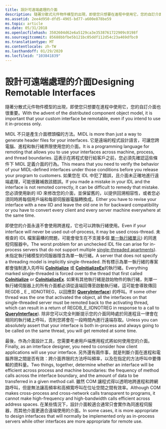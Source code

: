 ```yaml
---
title: 設計可遠端處理的介面
description: 隨著分散式元件物件模型的出現，即使您只想要在進程中使用它，您的自訂介面也很重要。
ms.assetid: 2ee4d950-dfd5-4965-bd77-a600e878be59
ms.topic: article
ms.date: 05/31/2018
ms.openlocfilehash: 3502604d62e6a5129ca3e3538761722909c0198f
ms.sourcegitcommit: 85688bbfbe5b121bc05ddf112d54c23a469dfbc0
ms.translationtype: MT
ms.contentlocale: zh-TW
ms.lasthandoff: 01/29/2020
ms.locfileid: "103841839"
---
```

# <a name="designing-remotable-interfaces"></a><span data-ttu-id="5415a-103">設計可遠端處理的介面</span><span class="sxs-lookup"><span data-stu-id="5415a-103">Designing Remotable Interfaces</span></span>

<span data-ttu-id="5415a-104">隨著分散式元件物件模型的出現，即使您只想要在進程中使用它，您的自訂介面也很重要。</span><span class="sxs-lookup"><span data-stu-id="5415a-104">With the advent of the distributed component object model, it is important that your custom interface be remotable, even if you intend to use it in-process only.</span></span>

<span data-ttu-id="5415a-105">MIDL 不只是產生介面標頭檔的方法。</span><span class="sxs-lookup"><span data-stu-id="5415a-105">MIDL is more than just a way to generate header files for your interfaces.</span></span> <span data-ttu-id="5415a-106">它是遠端的程式設計語言，可讓您跨電腦、進程和執行緒界限使用您的介面。</span><span class="sxs-lookup"><span data-stu-id="5415a-106">It is a programming language for remoting that allows you to use your interfaces across machine, process, and thread boundaries.</span></span> <span data-ttu-id="5415a-107">這表示在將程式發行給客戶之前，您必須先確認這些條件下 MIDL 定義介面的行為。</span><span class="sxs-lookup"><span data-stu-id="5415a-107">This means that you need to verify the behavior of your MIDL-defined interfaces under those conditions before you release your program to customers.</span></span> <span data-ttu-id="5415a-108">如果您在 IDL 中犯了錯誤，且介面未正確地進行遠端處理，可能很難補救該錯誤。</span><span class="sxs-lookup"><span data-stu-id="5415a-108">If you made a mistake in your IDL and the interface is not remoted correctly, it can be difficult to remedy that mistake.</span></span> <span data-ttu-id="5415a-109">您必須使用新的 IID 來修改您的介面，並保留舊的，以提供回溯相容性，或者您必須同時將每個用戶端和每部伺服器電腦轉換成。</span><span class="sxs-lookup"><span data-stu-id="5415a-109">Either you have to revise your interface with a new IID and leave the old one in for backward compatibility or you have to convert every client and every server machine everywhere at the same time.</span></span>

<span data-ttu-id="5415a-110">即使您的介面永遠不會使用跨進程，它也可以跨執行緒使用。</span><span class="sxs-lookup"><span data-stu-id="5415a-110">Even if your interface will never be used out-of-process, it may be used cross-thread.</span></span> <span data-ttu-id="5415a-111">未檢查的 IDL 檔案最糟的問題，可能會發生在不支援多個 [單一執行緒單元](single-threaded-apartments.md)) 的同進程伺服器中。</span><span class="sxs-lookup"><span data-stu-id="5415a-111">The worst problem for an unchecked IDL file can arise for in-process servers that do not support multiple [single-threaded apartments](single-threaded-apartments.md)).</span></span> <span data-ttu-id="5415a-112">未指定執行緒模型的伺服器隱含為單一執行緒。</span><span class="sxs-lookup"><span data-stu-id="5415a-112">A server that does not specify a threading model is implicitly single-threaded.</span></span> <span data-ttu-id="5415a-113">所有標示為單一執行緒的專案都會強制進入先呼叫 [**CoInitialize**](/windows/desktop/api/Objbase/nf-objbase-coinitialize) 或 [**CoInitializeEx**](/windows/desktop/api/combaseapi/nf-combaseapi-coinitializeex)的執行緒。</span><span class="sxs-lookup"><span data-stu-id="5415a-113">Everything marked single-threaded is forced over to the thread that first called [**CoInitialize**](/windows/desktop/api/Objbase/nf-objbase-coinitialize) or [**CoInitializeEx**](/windows/desktop/api/combaseapi/nf-combaseapi-coinitializeex).</span></span> <span data-ttu-id="5415a-114">如果有其他執行緒是啟始物件的執行緒，則單一執行緒伺服器上的所有介面都必須從遠端回傳至啟動執行緒，這可能會導致傳回 REGDB \_ E \_ IIDNOTREG，以回應對 [**QueryInterface**](/windows/desktop/api/Unknwn/nf-unknwn-iunknown-queryinterface(q))) 的呼叫。</span><span class="sxs-lookup"><span data-stu-id="5415a-114">If some other thread was the one that activated the object, all the interfaces on that single-threaded server must be remoted back to the activating thread, which can result in a return of REGDB\_E\_IIDNOTREG in response to a call to [**QueryInterface**](/windows/desktop/api/Unknwn/nf-unknwn-iunknown-queryinterface(q))).</span></span> <span data-ttu-id="5415a-115">除非您可以完全判斷提示您的介面同時處於同進程且一律會在相同的執行緒上呼叫，否則您將會在一段時間內進行遠端存取。</span><span class="sxs-lookup"><span data-stu-id="5415a-115">Unless you can absolutely assert that your interface is both in-process and always going to be called on the same thread, you will get remoted at some time.</span></span>

<span data-ttu-id="5415a-116">最後，作為介面設計工具，您需要考慮用戶端應用程式將如何使用您的介面。</span><span class="sxs-lookup"><span data-stu-id="5415a-116">Finally, as an interface designer, you need to consider how client applications will use your interface.</span></span> <span data-ttu-id="5415a-117">另外還有兩件事，就是判斷介面在進程和電腦界限之間是否有效：跨介面界限的方法呼叫頻率，以及在指定的方法呼叫中要傳輸的資料量。</span><span class="sxs-lookup"><span data-stu-id="5415a-117">Two things, together, determine whether an interface will be efficient across process and machine boundaries: the frequency of method calls across the interface boundary, and the amount of data to be transferred in a given method call.</span></span> <span data-ttu-id="5415a-118">雖然 COM 讓程式得以透明地跨進程和跨網路呼叫，但是無法讓高頻率和高頻寬呼叫在位址空間之間有效率。</span><span class="sxs-lookup"><span data-stu-id="5415a-118">Although COM makes cross-process and cross-network calls transparent to programs, it cannot make high-frequency and high-bandwidth calls efficient across address spaces.</span></span> <span data-ttu-id="5415a-119">在某些情況下，設計介面較適合通常只會實作為同進程伺服器，而其他介面更適合遠端使用的介面。</span><span class="sxs-lookup"><span data-stu-id="5415a-119">In some cases, it is more appropriate to design interfaces that will normally be implemented only as in-process servers while other interfaces are more appropriate for remote use.</span></span>

 

 





